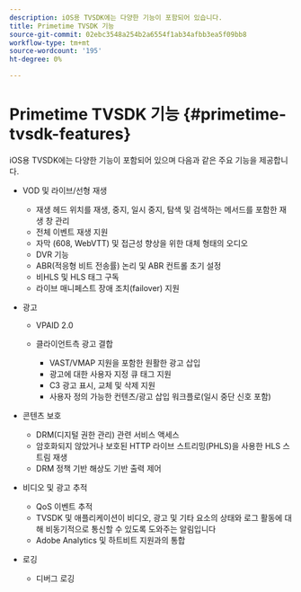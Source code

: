 ```yaml
---
description: iOS용 TVSDK에는 다양한 기능이 포함되어 있습니다.
title: Primetime TVSDK 기능
source-git-commit: 02ebc3548a254b2a6554f1ab34afbb3ea5f09bb8
workflow-type: tm+mt
source-wordcount: '195'
ht-degree: 0%

---
```


# Primetime TVSDK 기능 {#primetime-tvsdk-features}

iOS용 TVSDK에는 다양한 기능이 포함되어 있으며 다음과 같은 주요 기능을 제공합니다.

* VOD 및 라이브/선형 재생

   * 재생 헤드 위치를 재생, 중지, 일시 중지, 탐색 및 검색하는 메서드를 포함한 재생 창 관리
   * 전체 이벤트 재생 지원
   * 자막 (608, WebVTT) 및 접근성 향상을 위한 대체 형태의 오디오
   * DVR 기능
   * ABR(적응형 비트 전송률) 논리 및 ABR 컨트롤 초기 설정
   * 비HLS 및 HLS 태그 구독
   * 라이브 매니페스트 장애 조치(failover) 지원

* 광고

   * VPAID 2.0
   * 클라이언트측 광고 결합

      * VAST/VMAP 지원을 포함한 원활한 광고 삽입
      * 광고에 대한 사용자 지정 큐 태그 지원
      * C3 광고 표시, 교체 및 삭제 지원
      * 사용자 정의 가능한 컨텐츠/광고 삽입 워크플로(일시 중단 신호 포함)

* 콘텐츠 보호

   * DRM(디지털 권한 관리) 관련 서비스 액세스
   * 암호화되지 않았거나 보호된 HTTP 라이브 스트리밍(PHLS)을 사용한 HLS 스트림 재생
   * DRM 정책 기반 해상도 기반 출력 제어

* 비디오 및 광고 추적

   * QoS 이벤트 추적
   * TVSDK 및 애플리케이션이 비디오, 광고 및 기타 요소의 상태와 로그 활동에 대해 비동기적으로 통신할 수 있도록 도와주는 알림입니다
   * Adobe Analytics 및 하트비트 지원과의 통합

* 로깅

   * 디버그 로깅
